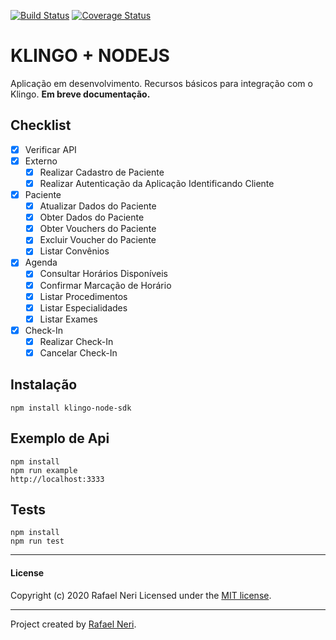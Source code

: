 [![Build Status](https://www.travis-ci.com/rafaneri/klingo-node-sdk.svg?branch=master)](https://www.travis-ci.com/rafaneri/klingo-node-sdk)
[![Coverage Status](https://coveralls.io/repos/github/rafaneri/klingo-node-sdk/badge.svg?branch=master)](https://coveralls.io/github/rafaneri/klingo-node-sdk?branch=master)

# KLINGO + NODEJS

Aplicação em desenvolvimento. Recursos básicos para integração com o Klingo. **Em breve documentação.**

## Checklist
- [x] Verificar API
- [x] Externo
	- [x] Realizar Cadastro de Paciente
	- [x] Realizar Autenticação da Aplicação Identificando Cliente
- [x] Paciente
	- [x] Atualizar Dados do Paciente
	- [x] Obter Dados do Paciente
	- [x] Obter Vouchers do Paciente
	- [x] Excluir Voucher do Paciente
	- [x] Listar Convênios
- [x] Agenda
	- [x] Consultar Horários Disponíveis
	- [x] Confirmar Marcação de Horário
	- [x] Listar Procedimentos
	- [x] Listar Especialidades
	- [x] Listar Exames
- [x] Check-In
	- [x] Realizar Check-In
	- [x] Cancelar Check-In

## Instalação
```
npm install klingo-node-sdk
```

## Exemplo de Api
```
npm install
npm run example
http://localhost:3333
```

## Tests
```
npm install
npm run test
```


***

#### License
Copyright (c) 2020 Rafael Neri
Licensed under the [MIT license](LICENSE).


***

Project created by [Rafael Neri](mailto:rafael.neri@gmail.com).

